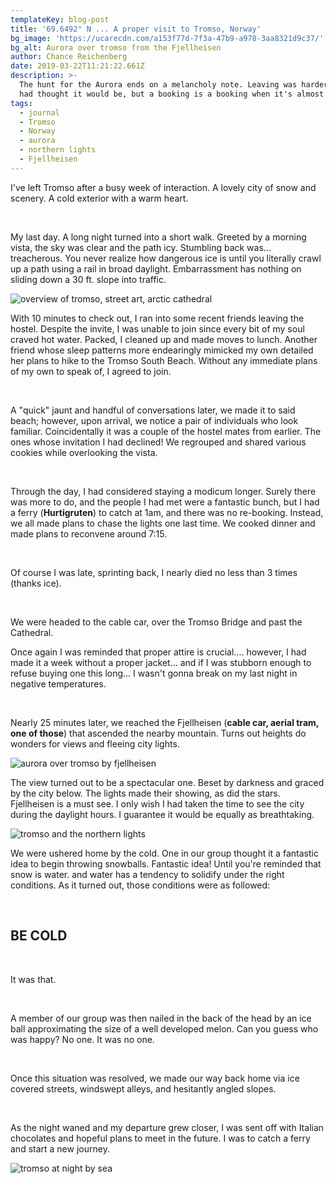 ```yaml
---
templateKey: blog-post
title: '69.6492° N ... A proper visit to Tromso, Norway'
bg_image: 'https://ucarecdn.com/a153f77d-7f3a-47b9-a978-3aa8321d9c37/'
bg_alt: Aurora over tromso from the Fjellheisen
author: Chance Reichenberg
date: 2019-03-22T11:21:22.661Z
description: >-
  The hunt for the Aurora ends on a melancholy note. Leaving was harder than I
  had thought it would be, but a booking is a booking when it's almost $300. 
tags:
  - journal
  - Tromso
  - Norway
  - aurora
  - northern lights
  - Fjellheisen
---
```

<div class="article-text">

I've left Tromso after a busy week of interaction. A lovely city of snow and scenery. A cold exterior with a warm heart. 

<br/>

My last day. A long night turned into a short walk. Greeted by a morning vista, the sky was clear and the path icy. Stumbling back was... treacherous. You never realize how dangerous ice is until you literally crawl up a path using a rail in broad daylight. Embarrassment has nothing on sliding down a 30 ft. slope into traffic.

</div>

<div class="article-image">

![overview of tromso, street art, arctic cathedral](https://ucarecdn.com/29a68695-96d8-4b79-9de6-f792c11270ab/-/resize/1000x/-/quality/lighter/ "An overview of tromso")

</div>

<div class="article=text">

With 10 minutes to check out, I ran into some recent friends leaving the hostel. Despite the invite, I was unable to join since every bit of my soul craved hot water. Packed, I cleaned up and made moves to lunch. Another friend whose sleep patterns more endearingly mimicked my own detailed her plans to hike to the Tromso South Beach. Without any immediate plans of my own to speak of, I agreed to join. 

<br/>

A "quick" jaunt and handful of conversations later, we made it to said beach; however, upon arrival, we notice a pair of individuals who look familiar. Coincidentally it was a couple of the hostel mates from earlier. The ones whose invitation I had declined! We regrouped and shared various cookies while overlooking the vista.

<br/>

Through the day, I had considered staying a modicum longer. Surely there was more to do, and the people I had met were a fantastic bunch, but I had a ferry (**Hurtigruten**) to catch at 1am, and there was no re-booking. Instead, we all made plans to chase the lights one last time. We cooked dinner and made plans to reconvene around 7:15.

<br/>

Of course I was late, sprinting back, I nearly died no less than 3 times (thanks ice). 

<br/>

We were headed to the cable car, over the Tromso Bridge and past the Cathedral. 

Once again I was reminded that proper attire is crucial.... however, I had made it a week without a proper jacket... and if I was stubborn enough to refuse buying one this long... I wasn't gonna break on my last night in negative temperatures.

<br/>

Nearly 25 minutes later, we reached the Fjellheisen (**cable car, aerial tram, one of those**) that ascended the nearby  mountain. Turns out heights do wonders for views and fleeing city lights. 

</div>

<div class="article-image">

![aurora over tromso by fjellheisen](https://ucarecdn.com/45764138-3d93-4555-a66f-3196d52e4003/-/resize/1000x/-/quality/lighter/ "aurora over tromso peak of the fjellheisen")

</div>

<div class="article-text">

The view turned out to be a spectacular one. Beset by darkness and graced by the city below. The lights made their showing, as did the stars. Fjellheisen is a must see. I only wish I had taken the time to see the city during the daylight hours. I guarantee it would be equally as breathtaking. 

</div>

<div class="article-image">

![tromso and the northern lights](https://ucarecdn.com/57a8d7ec-f434-4cf8-bbbe-d02c764b9f84/-/resize/1000x/-/quality/lighter/ "tromso and the northern lights")

</div>

<div class="article-text">

We were ushered home by the cold. One in our group thought it a fantastic idea to begin throwing snowballs. Fantastic idea! Until you're reminded that snow is water. and water has a tendency to solidify under the right conditions. As it turned out, those conditions were as followed: 

<br/>

## BE COLD

<br/>

It was that.

<br/>

A member of our group was then nailed in the back of the head by an ice ball approximating the size of a well developed melon. Can you guess who was happy? No one. It was no one.

<br/>

Once this situation was resolved, we made our way back home via ice covered streets, windswept alleys, and hesitantly angled slopes.

<br/>

As the night waned and my departure grew closer, I was sent off with Italian chocolates and hopeful plans to meet in the future. I was to catch a ferry and start a new journey.

</div>

<div class="article-image">

![tromso at night by sea](https://ucarecdn.com/370387ef-0b25-4f28-9fff-1962396d7dea/-/resize/1000x/-/quality/lighter/ "tromso at night by sea")

</div>
